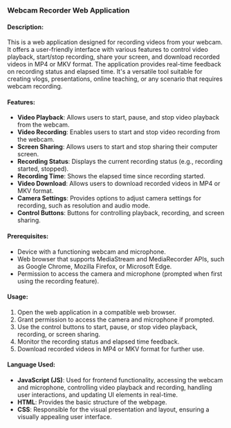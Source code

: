 ### Webcam Recorder Web Application

#### Description:
This is a web application designed for recording videos from your webcam. It offers a user-friendly interface with various features to control video playback, start/stop recording, share your screen, and download recorded videos in MP4 or MKV format. The application provides real-time feedback on recording status and elapsed time. It's a versatile tool suitable for creating vlogs, presentations, online teaching, or any scenario that requires webcam recording.

#### Features:
- **Video Playback**: Allows users to start, pause, and stop video playback from the webcam.
- **Video Recording**: Enables users to start and stop video recording from the webcam.
- **Screen Sharing**: Allows users to start and stop sharing their computer screen.
- **Recording Status**: Displays the current recording status (e.g., recording started, stopped).
- **Recording Time**: Shows the elapsed time since recording started.
- **Video Download**: Allows users to download recorded videos in MP4 or MKV format.
- **Camera Settings**: Provides options to adjust camera settings for recording, such as resolution and audio mode.
- **Control Buttons**: Buttons for controlling playback, recording, and screen sharing.

#### Prerequisites:
- Device with a functioning webcam and microphone.
- Web browser that supports MediaStream and MediaRecorder APIs, such as Google Chrome, Mozilla Firefox, or Microsoft Edge.
- Permission to access the camera and microphone (prompted when first using the recording feature).

#### Usage:
1. Open the web application in a compatible web browser.
2. Grant permission to access the camera and microphone if prompted.
3. Use the control buttons to start, pause, or stop video playback, recording, or screen sharing.
4. Monitor the recording status and elapsed time feedback.
5. Download recorded videos in MP4 or MKV format for further use.

#### Language Used:
- **JavaScript (JS)**: Used for frontend functionality, accessing the webcam and microphone, controlling video playback and recording, handling user interactions, and updating UI elements in real-time.
- **HTML**: Provides the basic structure of the webpage.
- **CSS**: Responsible for the visual presentation and layout, ensuring a visually appealing user interface.
